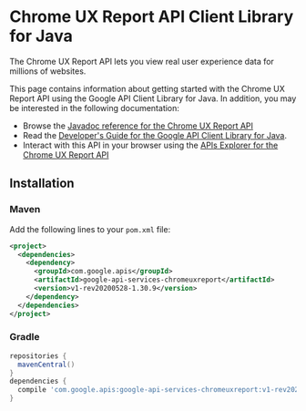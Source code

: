 # Chrome UX Report API Client Library for Java

The Chrome UX Report API lets you view real user experience data for millions of websites.


This page contains information about getting started with the Chrome UX Report API
using the Google API Client Library for Java. In addition, you may be interested
in the following documentation:

* Browse the [Javadoc reference for the Chrome UX Report API][javadoc]
* Read the [Developer's Guide for the Google API Client Library for Java][google-api-client].
* Interact with this API in your browser using the [APIs Explorer for the Chrome UX Report API][api-explorer]

## Installation

### Maven

Add the following lines to your `pom.xml` file:

```xml
<project>
  <dependencies>
    <dependency>
      <groupId>com.google.apis</groupId>
      <artifactId>google-api-services-chromeuxreport</artifactId>
      <version>v1-rev20200528-1.30.9</version>
    </dependency>
  </dependencies>
</project>
```

### Gradle

```gradle
repositories {
  mavenCentral()
}
dependencies {
  compile 'com.google.apis:google-api-services-chromeuxreport:v1-rev20200528-1.30.9'
}
```

[javadoc]: https://googleapis.dev/java/google-api-services-chromeuxreport/latest/index.html
[google-api-client]: https://github.com/googleapis/google-api-java-client/
[api-explorer]: https://developers.google.com/apis-explorer/#p/chromeuxreport/v1/
